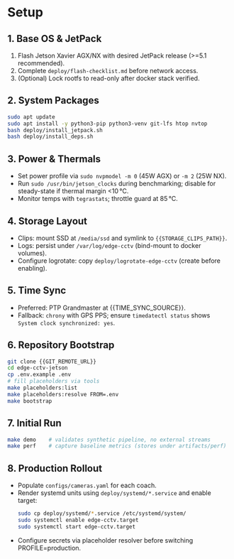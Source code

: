 # Setup

## 1. Base OS & JetPack
1. Flash Jetson Xavier AGX/NX with desired JetPack release (>=5.1 recommended).
2. Complete `deploy/flash-checklist.md` before network access.
3. (Optional) Lock rootfs to read-only after docker stack verified.

## 2. System Packages
```bash
sudo apt update
sudo apt install -y python3-pip python3-venv git-lfs htop nvtop
bash deploy/install_jetpack.sh
bash deploy/install_deps.sh
```

## 3. Power & Thermals
- Set power profile via `sudo nvpmodel -m 0` (45W AGX) or `-m 2` (25W NX).
- Run `sudo /usr/bin/jetson_clocks` during benchmarking; disable for steady-state if thermal margin <10 °C.
- Monitor temps with `tegrastats`; throttle guard at 85 °C.

## 4. Storage Layout
- Clips: mount SSD at `/media/ssd` and symlink to `{{STORAGE_CLIPS_PATH}}`.
- Logs: persist under `/var/log/edge-cctv` (bind-mount to docker volumes).
- Configure logrotate: copy `deploy/logrotate-edge-cctv` (create before enabling).

## 5. Time Sync
- Preferred: PTP Grandmaster at {{TIME_SYNC_SOURCE}}.
- Fallback: `chrony` with GPS PPS; ensure `timedatectl status` shows `System clock synchronized: yes`.

## 6. Repository Bootstrap
```bash
git clone {{GIT_REMOTE_URL}}
cd edge-cctv-jetson
cp .env.example .env
# fill placeholders via tools
make placeholders:list
make placeholders:resolve FROM=.env
make bootstrap
```

## 7. Initial Run
```bash
make demo    # validates synthetic pipeline, no external streams
make perf    # capture baseline metrics (stores under artifacts/perf)
```

## 8. Production Rollout
- Populate `configs/cameras.yaml` for each coach.
- Render systemd units using `deploy/systemd/*.service` and enable target:
  ```bash
  sudo cp deploy/systemd/*.service /etc/systemd/system/
  sudo systemctl enable edge-cctv.target
  sudo systemctl start edge-cctv.target
  ```
- Configure secrets via placeholder resolver before switching PROFILE=production.

